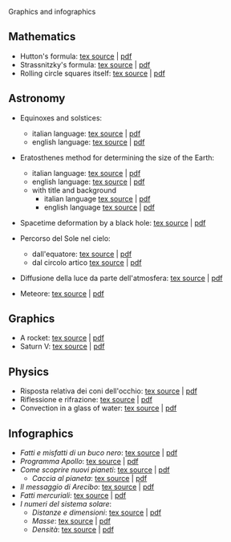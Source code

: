 Graphics and infographics

## Mathematics

* Hutton's formula: [tex source](https://github.com/ulaulaman/tikzdraw/blob/master/hutton_formula.tex) | [pdf](https://github.com/ulaulaman/tikzdraw/blob/master/pdf/hutton_formula.pdf)
* Strassnitzky's formula: [tex source](https://github.com/ulaulaman/tikzdraw/blob/master/strassnitzky_formula.tex) | [pdf](https://github.com/ulaulaman/tikzdraw/blob/master/pdf/strassnitzky_formula.pdf)
* Rolling circle squares itself: [tex source](https://github.com/ulaulaman/tikzdraw/blob/master/rolling_circle.tex) | [pdf](https://github.com/ulaulaman/tikzdraw/blob/master/pdf/rolling_circle.pdf)

## Astronomy

* Equinoxes and solstices:
  * italian language: [tex source](https://github.com/ulaulaman/tikzdraw/blob/master/equinox_solstice-it.tex) | [pdf](https://github.com/ulaulaman/tikzdraw/blob/master/pdf/equinozi_solstizi.pdf)
  * english language: [tex source](https://github.com/ulaulaman/tikzdraw/blob/master/equinox_solstice-en.tex) | [pdf](https://github.com/ulaulaman/tikzdraw/blob/master/pdf/equinoxes_solstices.pdf)
  
* Eratosthenes method for determining the size of the Earth:
  * italian language: [tex source](https://github.com/ulaulaman/tikzdraw/blob/master/eratosthenes-it.tex) | [pdf](https://github.com/ulaulaman/tikzdraw/blob/master/pdf/eratosthenes-it.pdf)
  * english language: [tex source](https://github.com/ulaulaman/tikzdraw/blob/master/eratosthenes-en.tex) | [pdf](https://github.com/ulaulaman/tikzdraw/blob/master/pdf/eratosthenes-en.pdf)
  * with title and background
    * italian language [tex source](https://github.com/ulaulaman/tikzdraw/blob/master/eratosthenes-infographic-it.tex) | [pdf](https://github.com/ulaulaman/tikzdraw/blob/master/pdf/eratosthenes-infographic-it.pdf)
    * english language [tex source](https://github.com/ulaulaman/tikzdraw/blob/master/eratosthenes-infographic-en.tex) | [pdf](https://github.com/ulaulaman/tikzdraw/blob/master/pdf/eratosthenes-infographic-en.pdf)

* Spacetime deformation by a black hole: [tex source](https://github.com/ulaulaman/tikzdraw/blob/master/spacetime_deformation.tex) | [pdf](https://github.com/ulaulaman/tikzdraw/blob/master/pdf/spacetime_deformation.pdf)

* Percorso del Sole nel cielo:
  * dall'equatore: [tex source](https://github.com/ulaulaman/tikzdraw/blob/master/crepuscolo_equatore.tex) | [pdf](https://github.com/ulaulaman/tikzdraw/blob/master/pdf/crepuscolo01_equatore.pdf)
  * dal circolo artico [tex source](https://github.com/ulaulaman/tikzdraw/blob/master/crepuscolo_circolo_artico.tex) | [pdf](https://github.com/ulaulaman/tikzdraw/blob/master/pdf/crepuscolo02_circolo_artico.pdf)

* Diffusione della luce da parte dell'atmosfera: [tex source](https://github.com/ulaulaman/tikzdraw/blob/master/diffusione_luce.tex) | [pdf](https://github.com/ulaulaman/tikzdraw/blob/master/pdf/diffusione_luce.pdf)

* Meteore: [tex source](https://github.com/ulaulaman/tikzdraw/blob/master/meteore.tex) | [pdf](https://github.com/ulaulaman/tikzdraw/blob/master/pdf/meteore.pdf)

## Graphics

* A rocket: [tex source](https://github.com/ulaulaman/tikzdraw/blob/master/rocket.tex) | [pdf](https://github.com/ulaulaman/tikzdraw/blob/master/pdf/rocket.pdf)
* Saturn V: [tex source](https://github.com/ulaulaman/tikzdraw/blob/master/saturnV.tex) | [pdf](https://github.com/ulaulaman/tikzdraw/blob/master/pdf/saturnV.pdf)

## Physics

* Risposta relativa dei coni dell'occhio: [tex source](https://github.com/ulaulaman/tikzdraw/blob/master/risposta_coni.tex) | [pdf](https://github.com/ulaulaman/tikzdraw/blob/master/pdf/risposta_coni.pdf)
* Riflessione e rifrazione: [tex source](https://github.com/ulaulaman/tikzdraw/blob/master/riflessione-rifrazione.tex) | [pdf](https://github.com/ulaulaman/tikzdraw/blob/master/pdf/riflessione-rifrazione.pdf)
* Convection in a glass of water: [tex source](https://github.com/ulaulaman/tikzdraw/blob/master/convezione.tex) | [pdf](https://github.com/ulaulaman/tikzdraw/blob/master/pdf/ghiaccio.pdf)

## Infographics

* *Fatti e misfatti di un buco nero*: [tex source](https://github.com/ulaulaman/tikzdraw/blob/master/infographics/buco_nero.tex) | [pdf](https://github.com/ulaulaman/tikzdraw/blob/master/infographics/pdf/buco_nero.pdf)
* *Programma Apollo*: [tex source](https://github.com/ulaulaman/tikzdraw/blob/master/infographics/luna-programma_apollo.tex) | [pdf](https://github.com/ulaulaman/tikzdraw/blob/master/infographics/pdf/luna-programma_apollo.pdf)
* *Come scoprire nuovi pianeti*: [tex source](https://github.com/ulaulaman/tikzdraw/blob/master/infographics/esopianeti.tex) | [pdf](https://github.com/ulaulaman/tikzdraw/blob/master/pdf/esopianeti.pdf)
  * *Caccia al pianeta*: [tex source](https://github.com/ulaulaman/tikzdraw/blob/master/infographics/transito-mini_guida.tex) | [pdf](https://github.com/ulaulaman/tikzdraw/blob/master/infographics/pdf/transito-mini_guida.pdf)
* *Il messaggio di Arecibo*: [tex source](https://github.com/ulaulaman/tikzdraw/blob/master/infographics/messaggio_arecibo.tex) | [pdf](https://github.com/ulaulaman/tikzdraw/blob/master/infographics/pdf/arecibo.pdf)
* *Fatti mercuriali*: [tex source](https://github.com/ulaulaman/tikzdraw/blob/master/infographics/mercury_facts.tex) | [pdf](https://github.com/ulaulaman/tikzdraw/blob/master/infographics/pdf/mercury_facts.pdf)
* *I numeri del sistema solare*:
  * *Distanze e dimensioni*: [tex source](https://github.com/ulaulaman/tikzdraw/blob/master/infographics/sistema_solare-distanze_dimensioni.tex) | [pdf](https://github.com/ulaulaman/tikzdraw/blob/master/infographics/pdf/sistema_solare_info.pdf)
  * *Masse*: [tex source](https://github.com/ulaulaman/tikzdraw/blob/master/infographics/sistema_solare_masse.tex) | [pdf](https://github.com/ulaulaman/tikzdraw/blob/master/infographics/pdf/sistema_solare_masse.pdf)
  * *Densità*: [tex source](https://github.com/ulaulaman/tikzdraw/blob/master/infographics/sistema_solare_densita.tex) | [pdf](https://github.com/ulaulaman/tikzdraw/blob/master/infographics/pdf/sistema_solare_densita.pdf)
